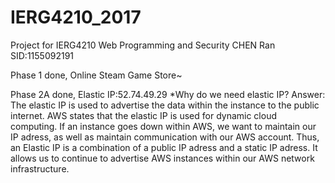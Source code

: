 # IERG4210_2017
Project for IERG4210 Web Programming and Security
CHEN Ran SID:1155092191

Phase 1 done, Online Steam Game Store~

Phase 2A done, Elastic IP:52.74.49.29
*Why do we need elastic IP? 
Answer: 
The elastic IP is used to advertise the data within the  instance to the public internet.
AWS states that the elastic IP is used for dynamic cloud computing. If an instance goes down within AWS, we want to maintain our IP adress, as well as maintain communication with our AWS account.
Thus, an Elastic IP is a combination of a public IP adress and a static IP adress. It allows us to continue to advertise AWS instances within our AWS network infrastructure.
